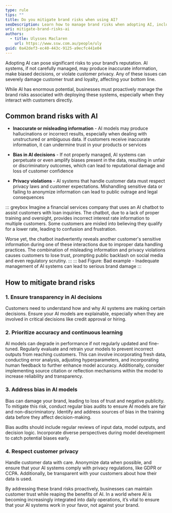 ```yaml
---
type: rule
tips: ""
title: Do you mitigate brand risks when using AI?
seoDescription: Learn how to manage brand risks when adopting AI, including inaccurate outputs, privacy concerns, and maintaining customer trust.
uri: mitigate-brand-risks-ai
authors:
  - title: Ulysses Maclaren
    url: https://www.ssw.com.au/people/uly
guid: 0a42def3-ec40-443c-9125-a9ecfc441e04
---
```

Adopting AI can pose significant risks to your brand’s reputation. AI systems, if not carefully managed, may produce inaccurate information, make biased decisions, or violate customer privacy. Any of these issues can severely damage customer trust and loyalty, affecting your bottom line.
 
While AI has enormous potential, businesses must proactively manage the brand risks associated with deploying these systems, especially when they interact with customers directly.
 
<!--endintro-->
 
## Common brand risks with AI

* **Inaccurate or misleading information** - AI models may produce hallucinations or incorrect results, especially when dealing with unstructured or ambiguous data. If customers receive inaccurate information, it can undermine trust in your products or services

* **Bias in AI decisions** - If not properly managed, AI systems can perpetuate or even amplify biases present in the data, resulting in unfair or discriminatory outcomes, which can lead to reputational damage and loss of customer confidence

* **Privacy violations** - AI systems that handle customer data must respect privacy laws and customer expectations. Mishandling sensitive data or failing to anonymize information can lead to public outrage and legal consequences

::: greybox
Imagine a financial services company that uses an AI chatbot to assist customers with loan inquiries. The chatbot, due to a lack of proper training and oversight, provides incorrect interest rate information to multiple customers. Some customers are misled into believing they qualify for a lower rate, leading to confusion and frustration.

Worse yet, the chatbot inadvertently reveals another customer's sensitive information during one of these interactions due to improper data handling practices. The combination of misleading information and privacy violations causes customers to lose trust, prompting public backlash on social media and even regulatory scrutiny.
:::
::: bad
Figure: Bad example - Inadequate management of AI systems can lead to serious brand damage
:::

## How to mitigate brand risks

### 1. Ensure transparency in AI decisions

Customers need to understand how and why AI systems are making certain decisions. Ensure your AI models are explainable, especially when they are involved in critical decisions like credit approval or hiring.

### 2. Prioritize accuracy and continuous learning

AI models can degrade in performance if not regularly updated and fine-tuned. Regularly evaluate and retrain your models to prevent incorrect outputs from reaching customers. This can involve incorporating fresh data, conducting error analysis, adjusting hyperparameters, and incorporating human feedback to further enhance model accuracy. Additionally, consider implementing source citation or reflection mechanisms within the model to increase reliability and transparency.

### 3. Address bias in AI models

Bias can damage your brand, leading to loss of trust and negative publicity. To mitigate this risk, conduct regular bias audits to ensure AI models are fair and non-discriminatory. Identify and address sources of bias in the training data before they affect decision-making.

Bias audits should include regular reviews of input data, model outputs, and decision logic. Incorporate diverse perspectives during model development to catch potential biases early.

### 4. Respect customer privacy

Handle customer data with care. Anonymize data when possible, and ensure that your AI systems comply with privacy regulations, like GDPR or CCPA. Additionally, be transparent with your customers about how their data is used.

By addressing these brand risks proactively, businesses can maintain customer trust while reaping the benefits of AI. In a world where AI is becoming increasingly integrated into daily operations, it’s vital to ensure that your AI systems work in your favor, not against your brand.

